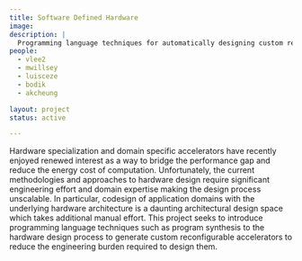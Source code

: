 ```yaml
---
title: Software Defined Hardware
image: 
description: |
  Programming language techniques for automatically designing custom reconfigurable accelerators.
people:
  - vlee2
  - mwillsey
  - luisceze
  - bodik
  - akcheung

layout: project
status: active

---
```


Hardware specialization and domain specific accelerators have recently enjoyed renewed interest as a way to bridge the performance gap and reduce the energy cost of computation.
Unfortunately, the current methodologies and approaches to hardware design require significant engineering effort and domain expertise making the design process unscalable.
In particular, codesign of application domains with the underlying hardware architecture is a daunting architectural design space which takes additional manual effort.
This project seeks to introduce programming language techniques such as program synthesis to the hardware design process to generate custom reconfigurable accelerators to reduce the engineering burden required to design them.